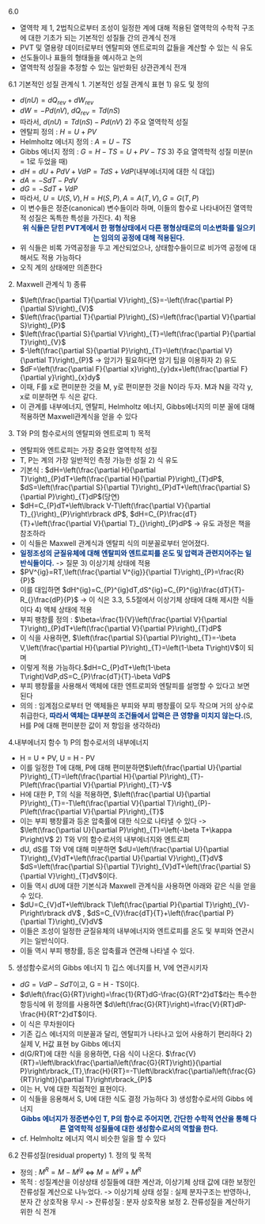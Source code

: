 6.0
- 열역학 제 1, 2법칙으로부터 조성이 일정한 계에 대해 적용된 열역학의 수학적 구조에 대한 기초가 되는 기본적인 성질들 간의 관계식 전개
- PVT 및 열용량 데이터로부터 엔탈피와 엔트로피의 값들을 계산할 수 있는 식 유도
- 선도들이나 표들의 형태들을 예시하고 논의
- 열역학적 성질을 추정할 수 있는 일반화된 상관관계식 전개

6.1 기본적인 성질 관계식
1\. 기본적인 성질 관계식 표현
1\) 유도 및 정의
- $d\left(nU\right)=dQ_{rev}+dW_{rev}$
- $dW=-Pd\left(nV\right)$, $dQ_{rev}=Td\left(nS\right)$
- 따라서, $d\left(nU\right)=Td\left(nS\right)-Pd\left(nV\right)$
2\) 주요 열역학적 성질
- 엔탈피 정의 : $H=U+PV$
- Helmholtz 에너지 정의 : $A=U-TS$
- Gibbs 에너지 정의 : $G=H-TS=U+PV-TS$
3\) 주요 열역학적 성질 미분(n = 1로 두었을 때)
- $dH=dU+PdV+VdP=TdS+VdP$(내부에너지에 대한 식 대입) 
- $dA=-SdT-PdV$
- $dG=-SdT+VdP$
- 따라서, $U=U\left(S,V\right),H=H\left(S,P\right),A=A\left(T,V_{}\right),G=G\left(T,P\right)$
- 이 변수들은 정준(canonical) 변수들이라 하며, 이들의 함수로 나타내어진 열역학적 성질은 독특한 특성을 가진다.
4\) 적용
<font color="#003380"><strong><center>위 식들은 닫힌 PVT계에서 한 평형상태에서 다른 평형상태로의 미소변화를 일으키는 임의의 공정에 대해 적용된다.</center></strong></font>
- 위 식들은 비록 가역공정을 두고 계산되었으나, 상태함수들이므로 비가역 공정에 대해서도 적용 가능하다
- 오직 계의 상태에만 의존한다

2\. Maxwell 관계식
1\) 종류
- $\left(\frac{\partial T}{\partial V}\right)_{S}=-\left(\frac{\partial P}{\partial S}\right)_{V}$
- $\left(\frac{\partial T}{\partial P}\right)_{S}=\left(\frac{\partial V}{\partial S}\right)_{P}$
- $\left(\frac{\partial S}{\partial V}\right)_{T}=\left(\frac{\partial P}{\partial T}\right)_{V}$
- $-\left(\frac{\partial S}{\partial P}\right)_{T}=\left(\frac{\partial V}{\partial T}\right)_{P}$ 
	-> 암기가 필요하다면 암기 팁을 이용하자
2\) 유도
- $dF=\left(\frac{\partial F}{\partial x}\right)_{y}dx+\left(\frac{\partial F}{\partial y}\right)_{x}dy$
- 이때, F를 x로 편미분한 것을 M, y로 편미분한 것을 N이라 두자. M과 N을 각각 y, x로 미분하면 두 식은 같다. 
- 이 관계를 내부에너지, 엔탈피, Helmholtz 에너지, Gibbs에너지의 미분 꼴에 대해 적용하면 Maxwell관계식을 얻을 수 있다

3\. T와 P의 함수로서의 엔탈피와 엔트로피
1\) 목적
- 엔탈피와 엔트로피는 가장 중요한 열역학적 성질
- T, P는 계의 가장 일반적인 측정 가능한 성질
2\) 식 유도
- 기본식 : $dH=\left(\frac{\partial H}{\partial T}\right)_{P}dT+\left(\frac{\partial H}{\partial P}\right)_{T}dP$, $dS=\left(\frac{\partial S}{\partial T}\right)_{P}dT+\left(\frac{\partial S}{\partial P}\right)_{T}dP$(당연)
- $dH=C_{P}dT+\left\lbrack V-T\left(\frac{\partial V}{\partial T}_{}\right)_{P}\right\rbrack dP$, $dH=C_{P}\frac{dT}{T}+\left(\frac{\partial V}{\partial T}_{}\right)_{P}dP$ -> 유도 과정은 책을 참조하라
- 이 식들은 Maxwell 관계식과 엔탈피 식의 미분꼴로부터 얻어졌다.
- <font color="#003380"><strong>일정조성의 균질유체에 대해 엔탈피와 엔트로피를 온도 및 압력과 관련지어주는 일반식들이다.</strong></font> -> 질문
3\) 이상기체 상태에 적용
- $PV^{ig}=RT,\left(\frac{\partial V^{ig}}{\partial T}\right)_{P}=\frac{R}{P}$
- 이를 대입하면 $dH^{ig}=C_{P}^{ig}dT,dS^{ig}=C_{P}^{ig}\frac{dT}{T}-R_{}\frac{dP}{P}$
	-> 이 식은 3.3, 5.5절에서 이상기체 상태에 대해 제시한 식들이다
4\) 액체 상태에 적용
- 부피 팽창률 정의 : $\beta=\frac{1}{V}\left(\frac{\partial V}{\partial T}\right)_{P}dT+\left(\frac{\partial V}{\partial P}\right)_{T}dP$ 
- 이 식을 사용하면, $\left(\frac{\partial S}{\partial P}\right)_{T}=-\beta V,\left(\frac{\partial H}{\partial P}\right)_{T}=\left(1-\beta T\right)V$이 되며
- 이렇게 적용 가능하다.$dH=C_{P}dT+\left(1-\beta T\right)VdP,dS=C_{P}\frac{dT}{T}-\beta VdP$ 
- 부피 팽창률을 사용해서 액체에 대한 엔트로피와 엔탈피를 설명할 수 있다고 보면 된다
- 의의 : 임계점으로부터 먼 액체들은 부피와 부피 팽창률이 모두 작으며 거의 상수로 취급한다, <font color="#003380"><strong>따라서 액체는 대부분의 조건들에서 압력은 큰 영향을 미치지 않는다.</strong></font>(S, H를 P에 대해 편미분한 값이 저 항임을 생각하라)

4\.내부에너지 함수
1\) P의 함수로서의 내부에너지
- H = U + PV, U = H - PV
- 이를 일정한 T에 대해, P에 대해 편미분하면$\left(\frac{\partial U}{\partial P}\right)_{T}=\left(\frac{\partial H}{\partial P}\right)_{T}-P\left(\frac{\partial V}{\partial P}\right)_{T}-V$ 
- H에 대한 P, T의 식을 적용하면, $\left(\frac{\partial U}{\partial P}\right)_{T}=-T\left(\frac{\partial V}{\partial T}\right)_{P}-P\left(\frac{\partial V}{\partial P}\right)_{T}$
- 이는 부피 팽창률과 등온 압축률에 대한 식으로 나타낼 수 있다
	-> $\left(\frac{\partial U}{\partial P}\right)_{T}=\left(-\beta T+\kappa P\right)V$
2\) T와 V의 함수로서의 내부에너지와 엔트로피
- dU, dS를 T와 V에 대해 미분하면 $dU=\left(\frac{\partial U}{\partial T}\right)_{V}dT+\left(\frac{\partial U}{\partial V}\right)_{T}dV$ $dS=\left(\frac{\partial S}{\partial T}\right)_{V}dT+\left(\frac{\partial S}{\partial V}\right)_{T}dV$이다.
- 이들 역시 dU에 대한 기본식과 Maxwell 관계식을 사용하면 아래와 같은 식을 얻을 수 있다.
- $dU=C_{V}dT+\left\lbrack T\left(\frac{\partial P}{\partial T}\right)_{V}-P\right\rbrack dV$ , $dS=C_{V}\frac{dT}{T}+\left(\frac{\partial P}{\partial T}\right)_{V}dV$
- 이들은 조성이 일정한 균질유체의 내부에너지와 엔트로피를 온도 및 부피와 연관시키는 일반식이다.
- 이들 역시 부피 팽창률, 등온 압축률과 연관해 나타낼 수 있다.

5\. 생성함수로서의 Gibbs 에너지
1\) 깁스 에너지를 H, V에 연관시키자
- $dG=VdP-SdT$이고, G = H - TS이다.
- $d\left(\frac{G}{RT}\right)=\frac{1}{RT}dG-\frac{G}{RT^2}dT$라는 특수한 항등식에 위 정의를 사용하면 $d\left(\frac{G}{RT}\right)=\frac{V}{RT}dP-\frac{H}{RT^2}dT$이다.
- 이 식은 무차원이다
- 기존 깁스 에너지의 미분꼴과 달리, 엔탈피가 나타나고 있어 사용하기 편리하다
2\) 실제 V, H값 표현 by Gibbs 에너지
- d(G/RT)에 대한 식을 응용하면, 다음 식이 나온다. $\frac{V}{RT}=\left\lbrack\frac{\partial\left(\frac{G}{RT}\right)}{\partial P}\right\rbrack_{T},\frac{H}{RT}=-T\left\lbrack\frac{\partial\left(\frac{G}{RT}\right)}{\partial T}\right\rbrack_{P}$ 
- 이는 H, V에 대한 직접적인 표현이다.
- 이 식들을 응용해서 S, U에 대한 식도 결정 가능하다
3\) 생성함수로서의 Gibbs 에너지
<font color="#003380"><strong><center>Gibbs 에너지가 정준변수인 T, P의 함수로 주어지면, 간단한 수학적 연산을 통해 다른 열역학적 성질들에 대한 생성함수로서의 역할을 한다.</center></strong></font>
- cf. Helmholtz 에너지 역시 비슷한 일을 할 수 있다

6.2 잔류성질(residual property)
1\. 정의 및 목적
- 정의 : $M^{R}=M-M^{ig}$ <=> $M=M^{ig}+M^{R}$
- 목적 : 성질계산을 이상상태 성질들에 대한 계산과, 이상기체 상태 값에 대한 보정인 잔류성질 계산으로 나누었다.
	-> 이상기체 상태 성질 : 실제 분자구조는 반영하나, 분자 간 상호작용 무시
	-> 잔류성질 : 분자 상호작용 보정
2\. 잔류성질을 계산하기 위한 식 전개
